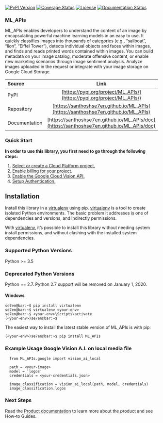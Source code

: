 [![PyPI Version](https://img.shields.io/pypi/v/ML_APIs.svg)](https://pypi.org/project/ML_APIs)
[![Coverage Status](https://coveralls.io/repos/github/santhoshse7en/ML_APIs/badge.svg?branch=master)](https://coveralls.io/github/santhoshse7en/ML_APIs?branch=master)
[![License](https://img.shields.io/pypi/l/ML_APIs.svg )](https://choosealicense.com/licenses/gpl-3.0/#)
[![Documentation Status](https://readthedocs.org/projects/pip/badge/?version=latest&style=flat)](https://santhoshse7en.github.io/ML_APIs/doc)

### ML_APIs
ML_APIs enables developers to understand the content of an image by encapsulating powerful machine learning models in an easy to use. It quickly classifies images into thousands of categories (e.g., “sailboat”, “lion”, “Eiffel Tower”), detects individual objects and faces within images, and finds and reads printed words contained within images. You can build metadata on your image catalog, moderate offensive content, or enable new marketing scenarios through image sentiment analysis. Analyze images uploaded in the request or integrate with your image storage on Google Cloud Storage.

| Source          | Link                                            |
| :---            |    :----:                                       |
| PyPI            | [https://pypi.org/project/ML_APIs/](https://pypi.org/project/ML_APIs/)                 |
| Repository      | [https://santhoshse7en.github.io/ML_APIs](https://santhoshse7en.github.io/ML_APIs)                |
| Documentation   | [https://santhoshse7en.github.io/ML_APIs/doc](https://santhoshse7en.github.io/ML_APIs/doc)      |


### Quick Start
**In order to use this library, you first need to go through the following steps:**

1. [Select or create a Cloud Platform project.](https://console.cloud.google.com/project)
2. [Enable billing for your project.](https://cloud.google.com/billing/docs/how-to/modify-project#enable_billing_for_a_project)
3. [Enable the Google Cloud Vision API.](https://cloud.google.com/vision)
4. [Setup Authentication.](https://googleapis.dev/python/google-api-core/latest/auth.html)

## Installation
Install this library in a [virtualenv](https://virtualenv.pypa.io/en/latest/) using pip. [virtualenv](https://virtualenv.pypa.io/en/latest/) is a tool to create isolated Python environments. The basic problem it addresses is one of dependencies and versions, and indirectly permissions.

With [virtualenv](https://virtualenv.pypa.io/en/latest/), it’s possible to install this library without needing system install permissions, and without clashing with the installed system dependencies.

### Supported Python Versions
Python >= 3.5

### Deprecated Python Versions
Python == 2.7. Python 2.7 support will be removed on January 1, 2020.

#### Windows 
```console
se7en@bar:~$ pip install virtualenv
se7en@bar:~$ virtualenv <your-env>
se7en@bar:~$ <your-env>\Scripts\activate
(<your-env>)se7en@bar:~$ 
```

The easiest way to install the latest stable version of ML_APIs is with pip:
```console
(<your-env>)se7en@bar:~$ pip install ML_APIs
```
### Example Usage Google Vision A.I. on local media file
```python3
  from ML_APIs.google import vision_ai_local
  
  path = <your-image>
  model = 'logos'
  credentials = <your-credentials.json>
  
  image_classification = vision_ai_local(path, model, credentials)
  image_classification.logos
```
### Next Steps
Read the [Product documentation](https://santhoshse7en.github.io/ML_APIs/doc) to learn more about the product and see How-to Guides.
